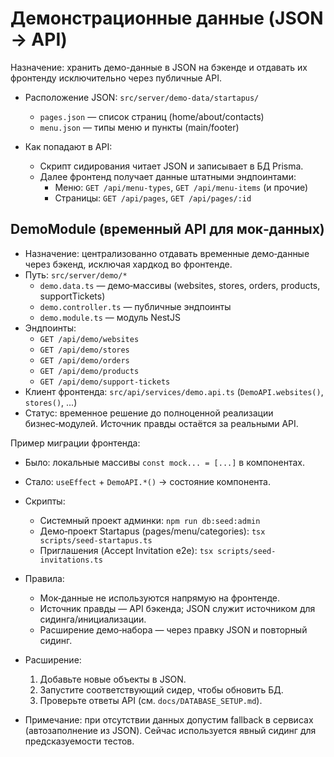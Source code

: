 # Демонстрационные данные (JSON → API)

Назначение: хранить демо-данные в JSON на бэкенде и отдавать их фронтенду исключительно через публичные API.

- Расположение JSON: `src/server/demo-data/startapus/`
  - `pages.json` — список страниц (home/about/contacts)
  - `menu.json` — типы меню и пункты (main/footer)

- Как попадают в API:
  - Скрипт сидирования читает JSON и записывает в БД Prisma.
  - Далее фронтенд получает данные штатными эндпоинтами:
    - Меню: `GET /api/menu-types`, `GET /api/menu-items` (и прочие)
    - Страницы: `GET /api/pages`, `GET /api/pages/:id`

## DemoModule (временный API для мок‑данных)

- Назначение: централизованно отдавать временные демо‑данные через бэкенд, исключая хардкод во фронтенде.
- Путь: `src/server/demo/*`
  - `demo.data.ts` — демо‑массивы (websites, stores, orders, products, supportTickets)
  - `demo.controller.ts` — публичные эндпоинты
  - `demo.module.ts` — модуль NestJS
- Эндпоинты:
  - `GET /api/demo/websites`
  - `GET /api/demo/stores`
  - `GET /api/demo/orders`
  - `GET /api/demo/products`
  - `GET /api/demo/support-tickets`
- Клиент фронтенда: `src/api/services/demo.api.ts` (`DemoAPI.websites()`, `stores()`, ...)
- Статус: временное решение до полноценной реализации бизнес‑модулей. Источник правды остаётся за реальными API.

Пример миграции фронтенда:

- Было: локальные массивы `const mock... = [...]` в компонентах.
- Стало: `useEffect` + `DemoAPI.*()` → состояние компонента.

- Скрипты:
  - Системный проект админки: `npm run db:seed:admin`
  - Демо‑проект Startapus (pages/menu/categories): `tsx scripts/seed-startapus.ts`
  - Приглашения (Accept Invitation e2e): `tsx scripts/seed-invitations.ts`

- Правила:
  - Мок‑данные не используются напрямую на фронтенде.
  - Источник правды — API бэкенда; JSON служит источником для сидинга/инициализации.
  - Расширение демо‑набора — через правку JSON и повторный сидинг.

- Расширение:
  1. Добавьте новые объекты в JSON.
  2. Запустите соответствующий сидер, чтобы обновить БД.
  3. Проверьте ответы API (см. `docs/DATABASE_SETUP.md`).

- Примечание: при отсутствии данных допустим fallback в сервисах (автозаполнение из JSON). Сейчас используется явный сидинг для предсказуемости тестов.
